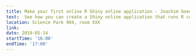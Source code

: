 ```yaml
---
title: Make your first online R Shiny online application - Joachim Goedhart
text:  See how you can create a Shiny online application that runs R code without the need for users to code! In this interactive session, Joachim Goedhart (Assistant-Professor@Molecular Cytology).
location: Science Park 904, room XXX
link: 
date: 2019-05-14
startTime: '16:00'
endTime: '17:00'
---
```

